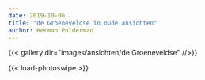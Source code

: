 ```yaml
---
date: 2019-10-06
title: "de Groeneveldse in oude ansichten"
author: Herman Polderman
---
```

{{< gallery dir="images/ansichten/de Groeneveldse" //>}}

{{< load-photoswipe >}}